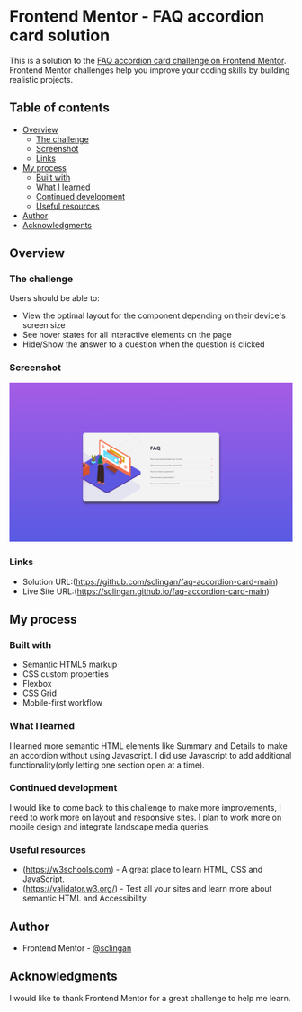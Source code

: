 # Frontend Mentor - FAQ accordion card solution

This is a solution to the [FAQ accordion card challenge on Frontend Mentor](https://www.frontendmentor.io/challenges/faq-accordion-card-XlyjD0Oam). Frontend Mentor challenges help you improve your coding skills by building realistic projects. 

## Table of contents

- [Overview](#overview)
  - [The challenge](#the-challenge)
  - [Screenshot](#screenshot)
  - [Links](#links)
- [My process](#my-process)
  - [Built with](#built-with)
  - [What I learned](#what-i-learned)
  - [Continued development](#continued-development)
  - [Useful resources](#useful-resources)
- [Author](#author)
- [Acknowledgments](#acknowledgments)


## Overview

### The challenge

Users should be able to:

- View the optimal layout for the component depending on their device's screen size
- See hover states for all interactive elements on the page
- Hide/Show the answer to a question when the question is clicked

### Screenshot

![](./images/screenshot.png)



### Links

- Solution URL:(https://github.com/sclingan/faq-accordion-card-main)
- Live Site URL:(https://sclingan.github.io/faq-accordion-card-main)

## My process

### Built with

- Semantic HTML5 markup
- CSS custom properties
- Flexbox
- CSS Grid
- Mobile-first workflow


### What I learned
I learned more semantic HTML elements like Summary and Details to
make an accordion without using Javascript. I did use Javascript to add additional functionality(only letting one section open at
a time).


### Continued development
I would like to come back to this challenge to make more improvements, I need to work more on layout and responsive
sites. I plan to work more on mobile design and integrate
landscape media queries.


### Useful resources

- (https://w3schools.com) - A great place to learn HTML, CSS and JavaScript.
- (https://validator.w3.org/) - Test all your sites and learn more
about semantic HTML and Accessibility.


## Author

- Frontend Mentor - [@sclingan](https://www.frontendmentor.io/profile/sclingan)


## Acknowledgments
I would like to thank Frontend Mentor for a great challenge to 
help me learn.
